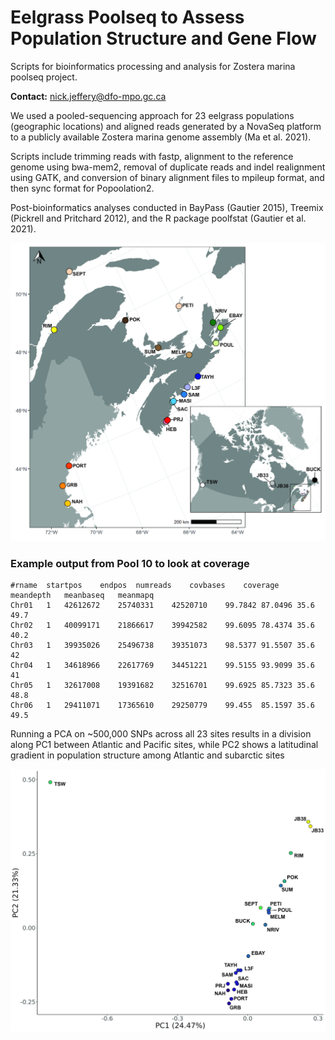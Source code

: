 # Eelgrass Poolseq to Assess Population Structure and Gene Flow
Scripts for bioinformatics processing and analysis for Zostera marina poolseq project. 

__Contact:__      nick.jeffery@dfo-mpo.gc.ca


We used a pooled-sequencing approach for 23 eelgrass populations (geographic locations) and aligned reads generated by a NovaSeq platform to a publicly available Zostera marina genome assembly (Ma et al. 2021). 


Scripts include trimming reads with fastp, alignment to the reference genome using bwa-mem2, removal of duplicate reads and indel realignment using GATK, and conversion of binary alignment files to mpileup format, and then sync format for Popoolation2. 

Post-bioinformatics analyses conducted in BayPass (Gautier 2015), Treemix (Pickrell and Pritchard 2012), and the R package poolfstat (Gautier et al. 2021). 

![Sample sites](https://github.com/NickJeff13/Eelgrass_Poolseq/blob/main/Figures/SubmissionFigures/Map/Fig-1_NewColours.png)

### Example output from Pool 10 to look at coverage
```
#rname	startpos	endpos	numreads	covbases	coverage	meandepth	meanbaseq	meanmapq
Chr01	1	42612672	25740331	42520710	99.7842	87.0496	35.6	49.7
Chr02	1	40099171	21866617	39942582	99.6095	78.4374	35.6	40.2
Chr03	1	39935026	25496738	39351073	98.5377	91.5507	35.6	42
Chr04	1	34618966	22617769	34451221	99.5155	93.9099	35.6	41
Chr05	1	32617008	19391682	32516701	99.6925	85.7323	35.6	48.8
Chr06	1	29411071	17365610	29250779	99.455	85.1597	35.6	49.5

```

Running a PCA on ~500,000 SNPs across all 23 sites results in a division along PC1 between Atlantic and Pacific sites, while PC2 shows a latitudinal gradient in population structure among Atlantic and subarctic sites

![Principal Components Analysis of Allele Frequencies](https://github.com/NickJeff13/Eelgrass_Poolseq/blob/main/Figures/SubmissionFigures/PCAs/PCA%20-%20all%20labeled-01.jpg)
